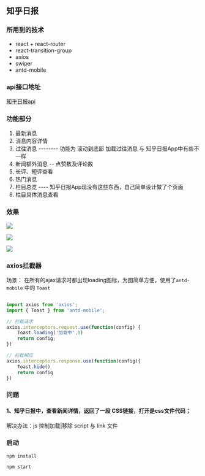 ## 知乎日报 

### 所用到的技术

- react + react-router
- react-transition-group
- axios
- swiper
- antd-mobile

### api接口地址


[知乎日报api](https://github.com/izzyleung/ZhihuDailyPurify/wiki/%E7%9F%A5%E4%B9%8E%E6%97%A5%E6%8A%A5-API-%E5%88%86%E6%9E%90 "知乎日报api")


### 功能部分


1. 最新消息
2. 消息内容详情
3. 过往消息 -------- 功能为 滚动到底部 加载过往消息  与 知乎日报App中有些不一样
4. 新闻额外消息 -- 点赞数及评论数
5. 长评、短评查看
6. 热门消息
7. 栏目总览  ---- 知乎日报App现没有这些东西，自己简单设计做了个页面
8. 栏目具体消息查看

### 效果

![](https://i.imgur.com/I4eZ2Eq.gif)

![](https://i.imgur.com/1Ii17ob.gif)

![](https://i.imgur.com/bbd03RA.gif)


### axios拦截器

场景： 在所有的ajax请求时都出现loading图标，为图简单方便，使用了`antd-mobile` 中的 `Toast`

```js

import axios from 'axios';
import { Toast } from 'antd-mobile';

// 拦截请求
axios.interceptors.request.use(function(config) {
    Toast.loading('加载中',0)
    return config;
})

// 拦截相应
axios.interceptors.response.use(function(config){
	Toast.hide()
	return config
})


```


### 问题

#### 1、知乎日报中，查看新闻详情，返回了一段 CSS链接，打开是css文件代码；

解决办法：js 控制加载|移除 script 与 link 文件



### 启动

`npm install`


`npm start`